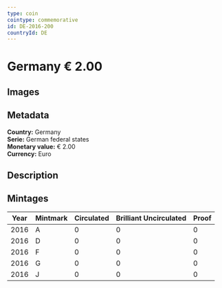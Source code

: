 ```yaml
---
type: coin
cointype: commemorative
id: DE-2016-200
countryId: DE
---
```


# Germany € 2.00

## Images


## Metadata

**Country:** Germany\
**Serie:** German federal states\
**Monetary value:** € 2.00\
**Currency:** Euro

## Description


## Mintages

| Year | Mintmark | Circulated | Brilliant Uncirculated | Proof |
| ---- | -------- | ---------- | ---------------------- | ----- |
| 2016 | A | 0| 0 | 0 |
| 2016 | D | 0| 0 | 0 |
| 2016 | F | 0| 0 | 0 |
| 2016 | G | 0| 0 | 0 |
| 2016 | J | 0| 0 | 0 |
